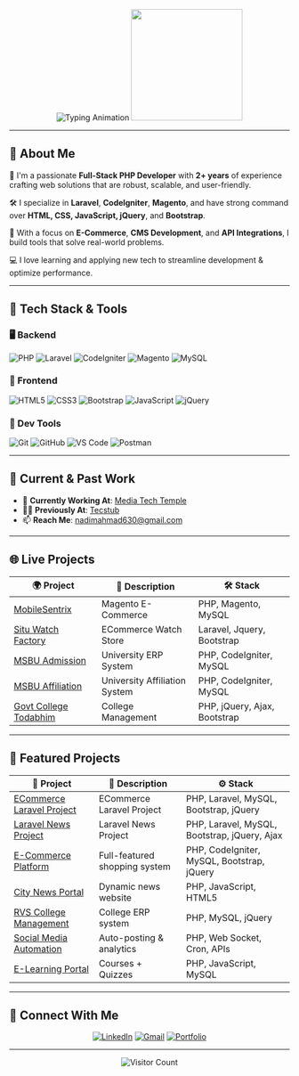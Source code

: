 <div align="center">
  <img src="https://readme-typing-svg.herokuapp.com?font=Fira+Code&weight=600&size=26&duration=4000&pause=1000&color=2E8B57&center=true&vCenter=true&width=650&height=60&lines=Hey+there!+I'm+Nadim+Ahmad;Full-Stack+PHP+Developer;Laravel+%7C+CodeIgniter+%7C+Magento+Expert" alt="Typing Animation" />
  
  <img src="https://media.giphy.com/media/qgQUggAC3Pfv687qPC/giphy.gif" width="200" />
</div>

---

## 💼 **About Me**

🎯 I'm a passionate **Full-Stack PHP Developer** with **2+ years** of experience crafting web solutions that are robust, scalable, and user-friendly.

🛠️ I specialize in **Laravel**, **CodeIgniter**, **Magento**, and have strong command over **HTML, CSS, JavaScript, jQuery**, and **Bootstrap**.

🚀 With a focus on **E-Commerce**, **CMS Development**, and **API Integrations**, I build tools that solve real-world problems.

💻 I love learning and applying new tech to streamline development & optimize performance.

---

## 🧰 **Tech Stack & Tools**

### 🖥️ Backend
![PHP](https://img.shields.io/badge/PHP-777BB4?style=for-the-badge&logo=php&logoColor=white)
![Laravel](https://img.shields.io/badge/Laravel-EF4223?style=for-the-badge&logo=laravel&logoColor=white)
![CodeIgniter](https://img.shields.io/badge/CodeIgniter-EF4223?style=for-the-badge&logo=codeigniter&logoColor=white)
![Magento](https://img.shields.io/badge/Magento-EE672F?style=for-the-badge&logo=magento&logoColor=white)
![MySQL](https://img.shields.io/badge/MySQL-4479A1?style=for-the-badge&logo=mysql&logoColor=white)

### 🎨 Frontend
![HTML5](https://img.shields.io/badge/HTML5-E34F26?style=for-the-badge&logo=html5&logoColor=white)
![CSS3](https://img.shields.io/badge/CSS3-1572B6?style=for-the-badge&logo=css3&logoColor=white)
![Bootstrap](https://img.shields.io/badge/Bootstrap-7952B3?style=for-the-badge&logo=bootstrap&logoColor=white)
![JavaScript](https://img.shields.io/badge/JavaScript-F7DF1E?style=for-the-badge&logo=javascript&logoColor=black)
![jQuery](https://img.shields.io/badge/jQuery-0769AD?style=for-the-badge&logo=jquery&logoColor=white)

### 🔧 Dev Tools
![Git](https://img.shields.io/badge/Git-F05032?style=for-the-badge&logo=git&logoColor=white)
![GitHub](https://img.shields.io/badge/GitHub-181717?style=for-the-badge&logo=github&logoColor=white)
![VS Code](https://img.shields.io/badge/VS_Code-007ACC?style=for-the-badge&logo=visual-studio-code&logoColor=white)
![Postman](https://img.shields.io/badge/Postman-FF6C37?style=for-the-badge&logo=postman&logoColor=white)

---

## 🚧 **Current & Past Work**

- 🔭 **Currently Working At**: [Media Tech Temple](https://www.mediatechtemple.com/)  
- 🧑‍💼 **Previously At**: [Tecstub](https://www.tecstub.com/)  
- 📫 **Reach Me**: [nadimahmad630@gmail.com](mailto:nadimahmad630@gmail.com)
---

## 🌐 **Live Projects**

| 🌍 Project | 📄 Description | 🛠️ Stack |
|-----------|----------------|-----------|
| [MobileSentrix](https://www.mobilesentrix.com/) | Magento E-Commerce | PHP, Magento, MySQL |
| [Situ Watch Factory](https://situwatchfactory.in/) | ECommerce Watch Store | Laravel, Jquery, Bootstrap |
| [MSBU Admission](https://msbuadmission.in/home/) | University ERP System | PHP, CodeIgniter, MySQL |
| [MSBU Affiliation](https://msbuaffiliation.in/) | University Affiliation System | PHP, CodeIgniter, MySQL |
| [Govt College Todabhim](https://gctodabhim.ac.in/) | College Management | PHP, jQuery, Ajax, Bootstrap |

---

## 🧪 **Featured Projects**

| 🚀 Project | 📄 Description | ⚙️ Stack |
|-----------|----------------|----------|
| [ECommerce Laravel Project](https://github.com/Nadim9838/ecommerce-laravel) | ECommerce Laravel Project | PHP, Laravel, MySQL, Bootstrap, jQuery |
| [Laravel News Project](https://github.com/Nadim9838/news-project-laravel) | Laravel News Project | PHP, Laravel, MySQL, Bootstrap, jQuery, Ajax |
| [E-Commerce Platform](https://github.com/nadim9838nadim9838/E-Commerce) | Full-featured shopping system | PHP, CodeIgniter, MySQL, Bootstrap, jQuery |
| [City News Portal](https://github.com/nadim9838nadim9838/City-News) | Dynamic news website | PHP, JavaScript, HTML5 |
| [RVS College Management](https://github.com/nadim9838nadim9838/RVS-Inter-College) | College ERP system | PHP, MySQL, jQuery |
| [Social Media Automation](https://github.com/nadim9838nadim9838/Social-Media-Automation) | Auto-posting & analytics | PHP, Web Socket, Cron, APIs |
| [E-Learning Portal](https://github.com/nadim9838nadim9838/E-Learning-Portal) | Courses + Quizzes | PHP, JavaScript, MySQL |

---

## 🤝 **Connect With Me**

<div align="center">

[![LinkedIn](https://img.shields.io/badge/LinkedIn-0A66C2?style=for-the-badge&logo=linkedin&logoColor=white)](https://www.linkedin.com/in/nadim-ahmad9838/)
[![Gmail](https://img.shields.io/badge/Gmail-EA4335?style=for-the-badge&logo=gmail&logoColor=white)](mailto:nadimahmad630@gmail.com)
[![Portfolio](https://img.shields.io/badge/Portfolio-4285F4?style=for-the-badge&logo=google-chrome&logoColor=white)](https://nadim9838.github.io/portfolio/)

</div>

---

<div align="center">

![Visitor Count](https://komarev.com/ghpvc/?username=nadim9838nadim9838&label=Profile+Views&color=blueviolet&style=flat-square)

</div>
